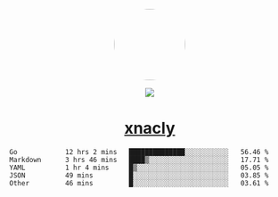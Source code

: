 <p align="center">
  <img style="border-radius: 100px" width="128" height="128" src="https://avatars.githubusercontent.com/u/47723417?v=4"/>
</p>
<p align="center">
  <img src="https://komarev.com/ghpvc/?username=xnacly&&style=flat-square"/>
</p>

<h1 align="center"><a href="https://xnacly.me"> xnacly</a> </h1>

<!--START_SECTION:waka-->

```text
Go            12 hrs 2 mins   ██████████████░░░░░░░░░░░   56.46 %
Markdown      3 hrs 46 mins   ████▒░░░░░░░░░░░░░░░░░░░░   17.71 %
YAML          1 hr 4 mins     █▒░░░░░░░░░░░░░░░░░░░░░░░   05.05 %
JSON          49 mins         █░░░░░░░░░░░░░░░░░░░░░░░░   03.85 %
Other         46 mins         █░░░░░░░░░░░░░░░░░░░░░░░░   03.61 %
```

<!--END_SECTION:waka-->
